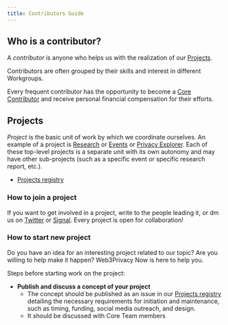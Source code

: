 ```yaml
---
title: Contributors Guide
---
```


## Who is a contributor?

A *contributor* is anyone who helps us with the realization of our [Projects](#projects).

Contributors are often grouped by their skills and interest in different Workgroups. 

Every frequent contributor has the opportunity to become a [Core Contributor](https://docs.web3privacy.info/core-contributors/) and receive personal financial compensation for their efforts.

## Projects

*Project* is the basic unit of work by which we coordinate ourselves. An example of a project is [Research](/research) or [Events](/events) or [Privacy Explorer](/projects/privacy-explorer). Each of these top-level projects is a separate unit with its own autonomy and may have other sub-projects (such as a specific event or specific research report, etc.).

* [Projects registry](https://github.com/orgs/web3privacy/projects/12)

### How to join a project

If you want to get involved in a project, write to the people leading it, or dm us on [Twitter](https://x.com/web3privacy) or [Signal](https://signal.group/#CjQKIH-1ZYEGp50OBvbJRbITIRxDzjH2pSxl7vdkVZs9g5vgEhABUP9wOCxQoDFWpJchERkm). Every project is open for collaboration!

### How to start new project

Do you have an idea for an interesting project related to our topic? Are you willing to help make it happen? Web3Privacy Now is here to help you.

Steps before starting work on the project:

* **Publish and discuss a concept of your project**
  * The concept should be published as an issue in our [Projects registry](https://github.com/web3privacy/projects/issues) detailing the necessary requirements for initiation and maintenance, such as timing, funding, social media outreach, and design.
  * It should be discussed with Core Team members 
  


